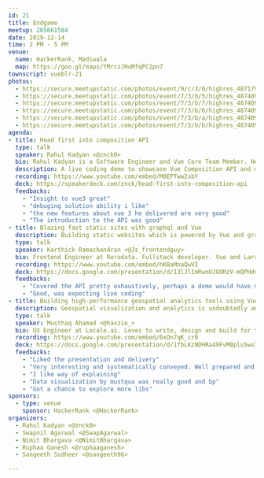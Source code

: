 ```yaml
---
id: 21
title: Endgame
meetup: 265661584
date: 2019-12-14
time: 2 PM - 5 PM
venue:
  name: HackerRank, Madiwala
  map: https://goo.gl/maps/YMrczJHuMfqPC2pn7
townscript: vueblr-21
photos:
  - https://secure.meetupstatic.com/photos/event/9/c/3/0/highres_487179984.jpeg
  - https://secure.meetupstatic.com/photos/event/7/3/b/5/highres_487409621.jpeg
  - https://secure.meetupstatic.com/photos/event/7/3/b/7/highres_487409623.jpeg
  - https://secure.meetupstatic.com/photos/event/7/3/b/6/highres_487409622.jpeg
  - https://secure.meetupstatic.com/photos/event/7/3/b/a/highres_487409626.jpeg
  - https://secure.meetupstatic.com/photos/event/7/3/b/b/highres_487409627.jpeg
agenda:
- title: Head first into composition API
  type: talk
  speaker: Rahul Kadyan <@znck0>
  bio: Rahul Kadyan is a Software Engineer and Vue Core Team Member. He is super enthusiastic about building accessible web apps, the compilation process of .vue files, and tooling for the Vue ecosystem.
  description: A live coding demo to showcase Vue Composition API and maybe address FUD if that’s still relevant.
  recording: https://www.youtube.com/embed/M0EPTww2sbY
  deck: https://speakerdeck.com/znck/head-first-into-composition-api
  feedbacks:
    - "Insight to vue3 great"
    - "debuging solution ability i like"
    - "the new features about vue 3 he delivered are very good"
    - "The introduction to the API was good"
- title: Blazing fast static sites with graphql and Vue
  description: Building static websites which is powered by Vue and graphql. We're using something called Gridsome. Gridsome makes it easy for developers to build modern websites, apps & PWAs that are fast by default.
  type: talk
  speaker: Karthick Ramachandran <@Js_frontendguy>
  bio: Frontend Engineer at Rorodata. Fullstack developer. Vue and Laravel guy.
  recording: https://www.youtube.com/embed/hK8aMnaQwVI
  deck: https://docs.google.com/presentation/d/13lJl1mRwnOJG9RzV-mQPHdv2htwWNGFS8KGA68oxTcc/edit?usp=sharing
  feedbacks:
    - "Covered the API pretty exhaustively, perhaps a demo would have made it better"
    - "Good, was expecting live coding"
- title: Building high-performance geospatial analytics tools using Vue & Deck.gl
  description: Geospatial visualization and analytics is undoubtedly an important factor in helping grow any on-demand or location focused company. In this talk, we’ll take a quick tour of available geospatial visualization tools, touch a bit of science behind location data and learn how to build High-Performance WebGL based geospatial visualizations for the web using deck.gl. <br> Deck.gl is a powerful visualization library for the web. It utilizes GPU for making heavy computation and visualization more accessible right inside the browser. With deck.gl in hand, we’ll explore ways to make use of existing real-world location data and build beautiful visualizations that produce useful insights.
  type: talk
  speaker: Musthaq Ahamad <@haxzie_>
  bio: UX Engineer at Locale.ai. Loves to write, design and build for the web.
  recording: https://www.youtube.com/embed/0xOn7qK_cr0
  deck: https://docs.google.com/presentation/d/1fbLKzNDHRa49FvM0plu5wvIPjcjf1JJXmxxshNvuUvY/edit?usp=drivesdk
  feedbacks:
    - "Liked the presentation and delivery"
    - "Very interesting and systematically conveyed. Well prepared and delivered."
    - "I like way of explaining"
    - "Data visualization by mustqua was really good and bp"
    - "Got a chance to explore more libs"
sponsors:
  - type: venue
    sponsor: HackerRank <@HackerRank>
organizers:
  - Rahul Kadyan <@znck0>
  - Swapnil Agarwal <@SwapAgarwal>
  - Nimit Bhargava <@NimitBhargava>
  - Ruphaa Ganesh <@ruphaaganesh>
  - Sangeeth Sudheer <@sangeeth96>

---
```


<EventPage />
